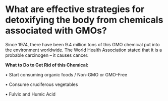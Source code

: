 # What are effective strategies for detoxifying the body from chemicals associated with GMOs?

Since 1974, there have been 9.4 million tons of this GMO chemical put into the environment worldwide. The World Health Association stated that it is a probable carcinogen – it causes cancer.

**What to Do to Get Rid of this Chemical:**

• Start consuming organic foods / Non-GMO or GMO-Free

• Consume cruciferous vegetables

• Fulvic and Humic Acid